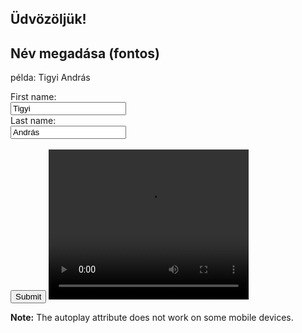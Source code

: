 ## Üdvözöljük!

<html>
<body>

<h2>Név megadása (fontos)</h2>
 <p> példa: Tigyi András </p>
<form action="/action_page.php">
  <label for="fname">First name:</label><br>
  <input type="text" id="fname" name="fname" value="Tigyi"><br>
  <label for="lname">Last name:</label><br>
  <input type="text" id="lname" name="lname" value="András"><br><br>
  <input type="submit" value="Submit">



  <!DOCTYPE html>
<html>
<body>

<video width="320" height="240" autoplay>
  <source src="movie.mp4" type="video/mp4">
  <source src="movie.ogg" type="video/ogg">
  Your browser does not support the video tag.
</video>

<p><b>Note:</b> The autoplay attribute does not work on some mobile devices.</p>

</body>
</html>











 
 
 
 
 

